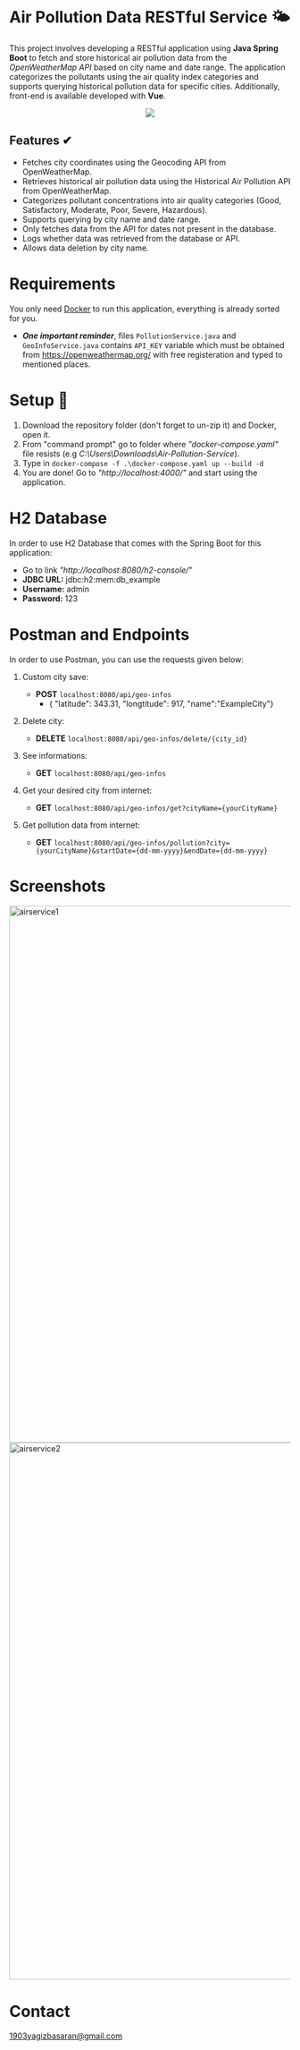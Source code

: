 # Air Pollution Data RESTful Service 🌤
This project involves developing a RESTful application using **Java Spring Boot** to fetch and store historical air pollution data from the *OpenWeatherMap API* based on city name and date range. The application categorizes the pollutants using the air quality index categories and supports querying historical pollution data for specific cities. Additionally, front-end is available developed with **Vue**.

<p align="center">
  <img src="https://github.com/user-attachments/assets/470ce972-49a4-4664-ba93-29832e53bcf2"/>
</p>

## Features ✔
- Fetches city coordinates using the Geocoding API from OpenWeatherMap.
- Retrieves historical air pollution data using the Historical Air Pollution API from OpenWeatherMap.
- Categorizes pollutant concentrations into air quality categories (Good, Satisfactory, Moderate, Poor, Severe, Hazardous).
- Supports querying by city name and date range.
- Only fetches data from the API for dates not present in the database.
- Logs whether data was retrieved from the database or API.
- Allows data deletion by city name.

# Requirements
You only need [Docker](https://www.docker.com/) to run this application, everything is already sorted for you.
- ***One important reminder***, files `PollutionService.java` and `GeoInfoService.java` contains `API_KEY` variable which must be obtained from https://openweathermap.org/ with free registeration and typed to mentioned places.

# Setup 🔧
1. Download the repository folder (don't forget to un-zip it) and Docker, open it.
2. From "command prompt" go to folder where *"docker-compose.yaml"* file resists (e.g *C:\Users\Downloads\Air-Pollution-Service*).
3. Type in `docker-compose -f .\docker-compose.yaml up --build -d`
4. You are done! Go to *"http://localhost:4000/"* and start using the application.

# H2 Database
In order to use H2 Database that comes with the Spring Boot for this application: 
- Go to link *"http://localhost:8080/h2-console/*"
- **JDBC URL:** jdbc:h2:mem:db_example
- **Username:** admin
- **Password:** 123

# Postman and Endpoints
In order to use Postman, you can use the requests given below:
1. Custom city save:
   - **POST** `localhost:8080/api/geo-infos`
     - {
    "latitude": 343.31,
    "longtitude": 917,
    "name":"ExampleCity"}

2. Delete city:
   - **DELETE** `localhost:8080/api/geo-infos/delete/{city_id}`

3. See informations:
   - **GET** `localhost:8080/api/geo-infos`

4. Get your desired city from internet:
   - **GET** `localhost:8080/api/geo-infos/get?cityName={yourCityName}`

5. Get pollution data from internet:
   - **GET** `localhost:8080/api/geo-infos/pollution?city={yourCityName}&startDate={dd-mm-yyyy}&endDate={dd-mm-yyyy}`

# Screenshots
<img width="960" alt="airservice1" src="https://github.com/user-attachments/assets/0e1c0092-a152-41e3-9caa-58e4f82c7a11">
<img width="960" alt="airservice2" src="https://github.com/user-attachments/assets/83a353f5-ce6d-47f5-bac8-7e337d9371a2">

# Contact 
1903yagizbasaran@gmail.com
